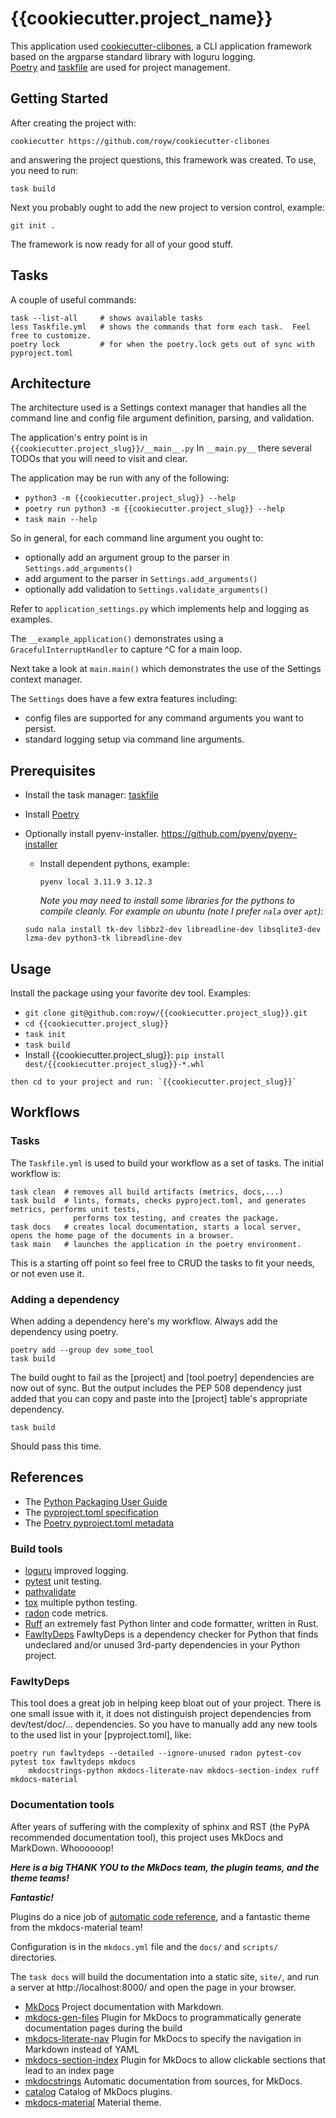 # {{cookiecutter.project_name}}

This application used [cookiecutter-clibones](https://github.com/royw/cookiecutter-clibones), a CLI application 
framework based on the argparse standard library with loguru logging.  
[Poetry](https://python-poetry.org/) and [taskfile](https://taskfile.dev/) are used for project 
management.

## Getting Started

After creating the project with:
 
    cookiecutter https://github.com/royw/cookiecutter-clibones

and answering the project questions, this framework was created. To use, you need to run:

    task build

Next you probably ought to add the new project to version control, example:

    git init .

The framework is now ready for all of your good stuff.

## Tasks

A couple of useful commands:

    task --list-all     # shows available tasks
    less Taskfile.yml   # shows the commands that form each task.  Feel free to customize.
    poetry lock         # for when the poetry.lock gets out of sync with pyproject.toml

## Architecture

The architecture used is a Settings context manager that handles all the command line and config file argument 
definition, parsing, and validation.

The application's entry point is in `{{cookiecutter.project_slug}}/__main__.py`
In `__main.py__` there several TODOs that you will need to visit and clear.

The application may be run with any of the following:

  * `python3 -m {{cookiecutter.project_slug}} --help`
  * `poetry run python3 -m {{cookiecutter.project_slug}} --help`
  * `task main --help`

So in general, for each command line argument you ought to:

* optionally add an argument group to the parser in `Settings.add_arguments()`
* add argument to the parser in `Settings.add_arguments()`
* optionally add validation to `Settings.validate_arguments()`

Refer to `application_settings.py` which implements help and logging as examples.

The `__example_application()` demonstrates using a `GracefulInterruptHandler` to capture ^C for a main loop.

Next take a look at `main.main()` which demonstrates the use of the Settings context manager.  

The `Settings` does have a few extra features including:

* config files are supported for any command arguments you want to persist.
* standard logging setup via command line arguments.

## Prerequisites

* Install the task manager: [taskfile](https://taskfile.dev/)
* Install [Poetry](https://python-poetry.org/)
* Optionally install pyenv-installer.  https://github.com/pyenv/pyenv-installer
  * Install dependent pythons, example:
  
    `pyenv local 3.11.9 3.12.3`

    *Note you may need to install some libraries for the pythons to compile cleanly.* 
    *For example on ubuntu (note I prefer `nala` over `apt`):*

  `sudo nala install tk-dev libbz2-dev libreadline-dev libsqlite3-dev lzma-dev python3-tk libreadline-dev`

## Usage

Install the package using your favorite dev tool.  Examples:
   
   - `git clone git@github.com:royw/{{cookiecutter.project_slug}}.git`
   - `cd {{cookiecutter.project_slug}}`
   - `task init`
   - `task build`
   - Install {{cookiecutter.project_slug}}:  `pip install dest/{{cookiecutter.project_slug}}-*.whl`
   
    then cd to your project and run: `{{cookiecutter.project_slug}}`

## Workflows

### Tasks

The `Taskfile.yml` is used to build your workflow as a set of tasks.  The initial workflow is:

    task clean  # removes all build artifacts (metrics, docs,...)
    task build  # lints, formats, checks pyproject.toml, and generates metrics, performs unit tests, 
                  performs tox testing, and creates the package.
    task docs   # creates local documentation, starts a local server, opens the home page of the documents in a browser.
    task main   # launches the application in the poetry environment.

This is a starting off point so feel free to CRUD the tasks to fit your needs, or not even use it.

### Adding a dependency

When adding a dependency here's my workflow.  Always add the dependency using poetry.

    poetry add --group dev some_tool
    task build

The build ought to fail as the [project] and [tool.poetry] dependencies are now out of sync.  But the
output includes the PEP 508 dependency just added that you can copy and paste into the [project] table's
appropriate dependency.

    task build

Should pass this time.

## References

- The [Python Packaging User Guide](https://packaging.python.org/en/latest)
- The [pyproject.toml specification](https://pypi.python.org/pypi/pyproject.toml)
- The [Poetry pyproject.toml metadata](https://python-poetry.org/docs/pyproject)

### Build tools
- [loguru](https://loguru.readthedocs.io) improved logging.
- [pytest](https://docs.pytest.org) unit testing.
- [pathvalidate](https://pathvalidate.readthedocs.io)
- [tox](https://tox.wiki) multiple python testing. 
- [radon](https://radon.readthedocs.io) code metrics.
- [Ruff](https://docs.astral.sh/ruff/) an extremely fast Python linter and code formatter, written in Rust.
- [FawltyDeps](https://github.com/tweag/FawltyDeps) FawltyDeps is a dependency checker for Python that finds 
  undeclared and/or unused 3rd-party dependencies in your Python project.

### FawltyDeps
This tool does a great job in helping keep bloat out of your project.  There is one small issue with it,
it does not distinguish project dependencies from dev/test/doc/... dependencies.  So you have to manually
add any new tools to the used list in your [pyproject.toml], like:

    poetry run fawltydeps --detailed --ignore-unused radon pytest-cov pytest tox fawltydeps mkdocs 
        mkdocstrings-python mkdocs-literate-nav mkdocs-section-index ruff mkdocs-material

### Documentation tools 
After years of suffering with the complexity of sphinx and RST (the PyPA recommended documentation tool), 
this project uses MkDocs and MarkDown.  Whoooooop!  
 
***Here is a big THANK YOU to the MkDocs team, the plugin teams, and the theme teams!***
 
***Fantastic!***
 
Plugins do a nice job of 
[automatic code reference](https://mkdocstrings.github.io/recipes/#automatic-code-reference-pages), 
and a fantastic theme from the mkdocs-material team!

Configuration is in the `mkdocs.yml` file and the `docs/` and `scripts/` directories.

The `task docs` will build the documentation into a static site, `site/`, and run a server at http://localhost:8000/
and open the page in your browser.
 
- [MkDocs](https://www.mkdocs.org/) Project documentation with Markdown.
- [mkdocs-gen-files](https://github.com/oprypin/mkdocs-gen-files) Plugin for MkDocs to programmatically generate documentation pages during the build
- [mkdocs-literate-nav](https://github.com/oprypin/mkdocs-literate-nav) Plugin for MkDocs to specify the navigation in Markdown instead of YAML
- [mkdocs-section-index](https://github.com/oprypin/mkdocs-section-index) Plugin for MkDocs to allow clickable sections that lead to an index page
- [mkdocstrings](https://mkdocstrings.github.io/) Automatic documentation from sources, for MkDocs.
- [catalog](https://github.com/mkdocs/catalog) Catalog of MkDocs plugins.
- [mkdocs-material](https://squidfunk.github.io/mkdocs-material/) Material theme.
